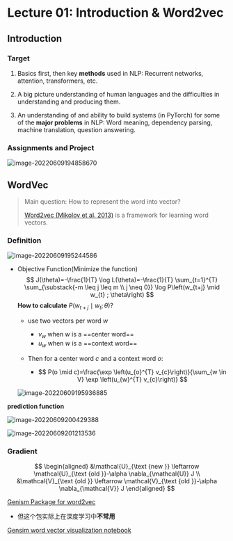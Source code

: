 # Lecture 01: Introduction & Word2vec



## Introduction

### Target

1. Basics first, then key **methods** used in NLP: Recurrent networks, attention, transformers, etc.

2. A big picture understanding of human languages and the difficulties in understanding and producing them.

3. An understanding of and ability to build systems (in PyTorch) for some of the **major  problems** in NLP: Word meaning, dependency parsing, machine translation, question answering.

### Assignments and Project

![image-20220609194858670](https://s2.loli.net/2022/06/09/kcm9ji1tn6EUvJA.png)



## WordVec

> Main question: How to represent the word into vector?
>
> [Word2vec (Mikolov et al. 2013)](https://arxiv.org/abs/1301.3781) is a framework for learning word vectors.

### Definition

![image-20220609195244586](https://s2.loli.net/2022/06/09/x8m29HSwMNOfjIy.png)

* Objective Function(Minimize the function)
  $$
  J(\theta)=-\frac{1}{T} \log L(\theta)=-\frac{1}{T} \sum_{t=1}^{T} \sum_{\substack{-m \leq j \leq m \\ j \neq 0}} \log P\left(w_{t+j} \mid w_{t} ; \theta\right)
  $$
  **How to calculate** $P(w_{t+j} \mid w_{t};\theta)$?

  * use two vectors per word $w$
    * $v_w$ when $w$ is a ==center word==
    * $u_w$ when $w$ is a ==context word==

  * Then for a center word $c$ and a context word $o$:

    * $$
      P(o \mid c)=\frac{\exp \left(u_{o}^{T} v_{c}\right)}{\sum_{w \in V} \exp \left(u_{w}^{T} v_{c}\right)}
      $$

  

  ![image-20220609195936885](https://s2.loli.net/2022/06/09/4V92XnBD5uNScfp.png)

**prediction function**

![image-20220609200429388](https://s2.loli.net/2022/06/09/IyS8Zct7h6qKRp5.png)

![image-20220609201213536](https://s2.loli.net/2022/06/09/sY1gt9kKyZzuQP4.png)

### Gradient

$$
\begin{aligned}
&\mathcal{U}_{\text {new }} \leftarrow \mathcal{U}_{\text {old }}-\alpha \nabla_{\mathcal{U}} J \\
&\mathcal{V}_{\text {old }} \leftarrow \mathcal{V}_{\text {old }}-\alpha \nabla_{\mathcal{V}} J
\end{aligned}
$$



[Genism Package for word2vec](https://radimrehurek.com/gensim/models/word2vec.html)

* 但这个包实际上在深度学习中**不常用**

[Gensim word vector visualization notebook](https://www.kaggle.com/code/yixuanzhou94/gensim-word-vector-visualization/notebook)



